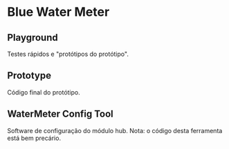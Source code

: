 # Blue Water Meter

## Playground

Testes rápidos e "protótipos do protótipo".

## Prototype

Código final do protótipo.

## WaterMeter Config Tool

Software de configuração do módulo hub. Nota: o código desta ferramenta está bem precário.